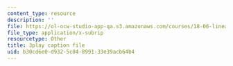 ```yaml
---
content_type: resource
description: ''
file: https://ol-ocw-studio-app-qa.s3.amazonaws.com/courses/18-06-linear-algebra-spring-2010/b30cd6e0d9325c04899133e39acb64b4_HgC1l_6ySkc.srt
file_type: application/x-subrip
resourcetype: Other
title: 3play caption file
uid: b30cd6e0-d932-5c04-8991-33e39acb64b4
---
```

